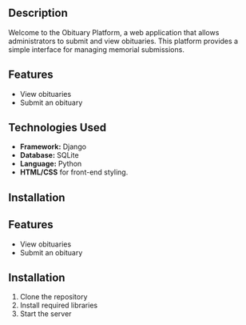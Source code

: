 ## Description

Welcome to the Obituary Platform, a web application that allows administrators to submit and view obituaries. This platform provides a simple interface for managing memorial submissions.

## Features

- View obituaries
- Submit an obituary

## Technologies Used

- **Framework:** Django
- **Database:** SQLite
- **Language:** Python
- **HTML/CSS** for front-end styling.

## Installation

## Features

- View obituaries
- Submit an obituary

## Installation

1. Clone the repository
2. Install required libraries
3. Start the server
